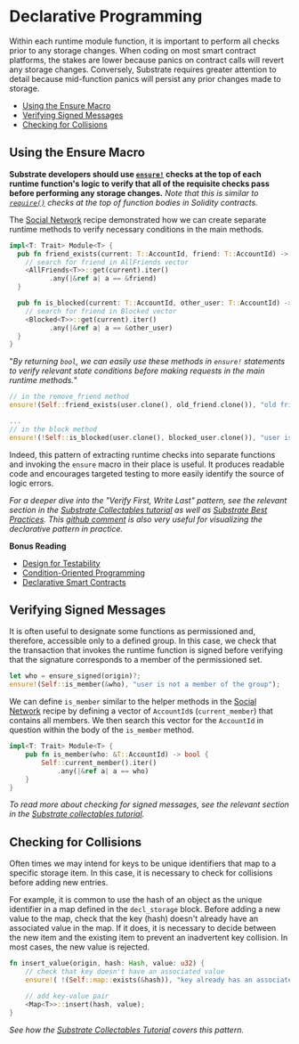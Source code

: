 # Declarative Programming

Within each runtime module function, it is important to perform all checks prior to any storage changes. When coding on most smart contract platforms, the stakes are lower because panics on contract calls will revert any storage changes. Conversely, Substrate requires greater attention to detail because mid-function panics will persist any prior changes made to storage.

* [Using the Ensure Macro](#ensure)
* [Verifying Signed Messages](#verify)
* [Checking for Collisions](#collide)

## Using the Ensure Macro <a name = "ensure"></a>

**Substrate developers should use [`ensure!`](https://crates.parity.io/srml_support/macro.ensure.html) checks at the top of each runtime function's logic to verify that all of the requisite checks pass before performing any storage changes.** *Note that this is similar to [`require()`](https://ethereum.stackexchange.com/questions/15166/difference-between-require-and-assert-and-the-difference-between-revert-and-thro) checks at the top of function bodies in Solidity contracts.*

The [Social Network](../storage/social.md#naive) recipe demonstrated how we can create separate runtime methods to verify necessary conditions in the main methods.

```rust
impl<T: Trait> Module<T> {
  pub fn friend_exists(current: T::AccountId, friend: T::AccountId) -> bool {
    // search for friend in AllFriends vector
    <AllFriends<T>>::get(current).iter()
		  .any(|&ref a| a == &friend)
  }

  pub fn is_blocked(current: T::AccountId, other_user: T::AccountId) -> bool {
    // search for friend in Blocked vector
    <Blocked<T>>::get(current).iter()
		  .any(|&ref a| a == &other_user)
  }
}
```

"*By returning `bool`, we can easily use these methods in `ensure!` statements to verify relevant state conditions before making requests in the main runtime methods.*"

```rust
// in the remove_friend method
ensure!(Self::friend_exists(user.clone(), old_friend.clone()), "old friend is not a friend");

...
// in the block method
ensure!(!Self::is_blocked(user.clone(), blocked_user.clone()), "user is already blocked");
```

Indeed, this pattern of extracting runtime checks into separate functions and invoking the `ensure` macro in their place is useful. It produces readable code and encourages targeted testing to more easily identify the source of logic errors.

*For a deeper dive into the "Verify First, Write Last" pattern, see the relevant section in the [Substrate Collectables tutorial](https://github.com/shawntabrizi/substrate-collectables-workshop/blob/master/3/buying-a-kitty.md#remember-verify-first-write-last) as well as [Substrate Best Practices](https://docs.substrate.dev/docs/tcr-tutorial-best-practices). This [github comment](https://github.com/shawntabrizi/substrate-collectables-workshop/pull/55#discussion_r258147961) is also very useful for visualizing the declarative pattern in practice.*

**Bonus Reading**
* [Design for Testability](https://blog.nelhage.com/2016/03/design-for-testability/)
* [Condition-Oriented Programming](https://www.parity.io/condition-oriented-programming/)
* [Declarative Smart Contracts](https://www.tokendaily.co/blog/declarative-smart-contracts)

## Verifying Signed Messages <a name = "verify"></a>

It is often useful to designate some functions as permissioned and, therefore, accessible only to a defined group. In this case, we check that the transaction that invokes the runtime function is signed before verifying that the signature corresponds to a member of the permissioned set.

```rust
let who = ensure_signed(origin)?;
ensure!(Self::is_member(&who), "user is not a member of the group");
```

We can define `is_member` similar to the helper methods in the [Social Network](../storage/social.md#naive) recipe by defining a vector of `AccountId`s (`current_member`) that contains all members. We then search this vector for the `AccountId` in question within the body of the `is_member` method.

```rust
impl<T: Trait> Module<T> {
	pub fn is_member(who: &T::AccountId) -> bool {
		Self::current_member().iter()
			.any(|&ref a| a == who)
	}
}
```

*To read more about checking for signed messages, see the relevant section in the [Substrate collectables tutorial](https://shawntabrizi.github.io/substrate-collectables-workshop/#/1/storing-a-value?id=checking-for-a-signed-message).*

## Checking for Collisions <a name = "collide"></a>

Often times we may intend for keys to be unique identifiers that map to a specific storage item. In this case, it is necessary to check for collisions before adding new entries.

For example, it is common to use the hash of an object as the unique identifier in a map defined in the `decl_storage` block. Before adding a new value to the map, check that the key (hash) doesn't already have an associated value in the map. If it does, it is necessary to decide between the new item and the existing item to prevent an inadvertent key collision. In most cases, the new value is rejected.

```rust
fn insert_value(origin, hash: Hash, value: u32) {
    // check that key doesn't have an associated value
    ensure!( !(Self::map::exists(&hash)), "key already has an associated value" );

    // add key-value pair
    <Map<T>>::insert(hash, value);
}
```

*See how the [Substrate Collectables Tutorial](https://shawntabrizi.com/substrate-collectables-workshop/#/2/generating-random-data?id=checking-for-collision) covers this pattern.*